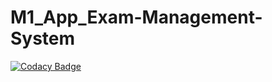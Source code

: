 # M1_App_Exam-Management-System

[![Codacy Badge](https://api.codacy.com/project/badge/Grade/b8f72442012149029a755f9c5bb55cf8)](https://app.codacy.com/gh/rasika8999/M1_App_Exam-Management-System?utm_source=github.com&utm_medium=referral&utm_content=rasika8999/M1_App_Exam-Management-System&utm_campaign=Badge_Grade_Settings)
